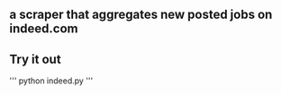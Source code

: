 ## a scraper that aggregates new posted jobs on indeed.com 

## Try it out
'''
python indeed.py 
'''
